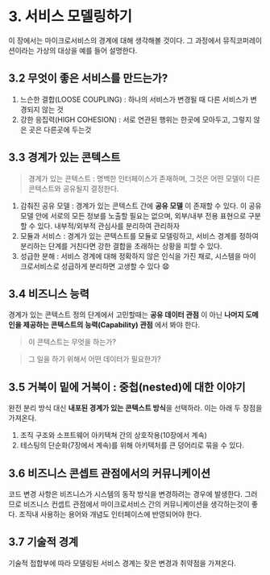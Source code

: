 # 3. 서비스 모델링하기

이 장에서는 마이크로서비스의 경계에 대해 생각해볼 것이다. 그 과정에서 뮤직코퍼레이션이라는 가상의 대상을 예를 들어 설명한다.

## 3.2 무엇이 좋은 서비스를 만드는가? 

1. 느슨한 결합(LOOSE COUPLING) : 하나의 서비스가 변경될 때 다른 서비스가 변경되지 않는 것
2. 강한 응집력(HIGH COHESION) : 서로 연관된 행위는 한곳에 모아두고, 그렇지 않은 곳은 다른곳에 두는것

## 3.3 경계가 있는 콘텍스트

> 경계가 있는 콘텍스트 : 명백한 인터페이스가 존재하며, 그것은 어떤 모델이 다른 콘텍스트와 공유될지 결정한다.

1. 감춰진 공유 모델 : 경계가 있는 콘텍스트 간에 **공유 모델** 이 존재할 수 있다. 이 공유 모델 안에 서로의 모든 정보를 노출할 필요는 없으며, 외부/내부 전용 표현으로 구분할 수 있다. 내부적/외부적 관심사를 분리하여 관리하자
2. 모듈과 서비스 : 경계가 있는 콘텍스트를 모듈로 모델링하고, 서비스 경계를 정하여 분리하는 단계를 거친다면 강한 결합을 초래하는 상황을 피할 수 있다.
3. 성급한 분해 : 서비스 경계에 대해 정확하지 않은 인식을 가진 채로, 시스템을 마이크로서비스로 성급하게 분리하면 고생할 수 있다 😧

## 3.4 비즈니스 능력

경계가 있는 콘텍스트 정의 단계에서 고민할때는 **공유 데이터 관점** 이 아닌 **나머지 도메인을 제공하는 콘텍스트의 능력(Capability) 관점** 에서 봐야 한다.

 > 이 콘텍스트는 무엇을 하는가?

 > 그 일을 하기 위해서 어떤 데이터가 필요한가?


## 3.5 거북이 밑에 거북이 : 중첩(nested)에 대한 이야기

완전 분리 방식 대신 **내포된 경계가 있는 콘텍스트 방식**을 선택하라. 이는 아래 두 장점을 가져온다.

1. 조직 구조와 소프트웨어 아키텍쳐 간의 상호작용(10장에서 계속)
2. 테스팅의 단순화(7장에서 계속)를 위해 아키텍처를 큰 덩어리로 묶을 수 있다.


## 3.6 비즈니스 콘셉트 관점에서의 커뮤니케이션

코드 변경 사항은 비즈니스가 시스템의 동작 방식을 변경하려는 경우에 발생한다. 그러므로 비즈니스 컨셉트 관점에서 마이크로서비스 간의 커뮤니케이션을 생각하는것이 좋다. 조직내 사용하는 용어와 개념도 인터페이스에 반영되어야 한다.

## 3.7 기술적 경계

기술적 접합부에 따라 모델링된 서비스 경계는 잦은 변경과 취약점을 가져온다. 

